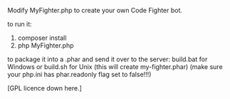 Modify MyFighter.php to create your own Code Fighter bot.

to run it:
1. composer install
2. php MyFighter.php

to package it into a .phar and send it over to the server: 
build.bat for Windows or build.sh for Unix
(this will create my-fighter.phar)
(make sure your php.ini has phar.readonly flag set to false!!!)


[GPL licence down here.]
